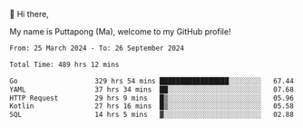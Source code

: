 👋 Hi there,

My name is Puttapong (Ma), welcome to my GitHub profile!

<!--START_SECTION:waka-->

```txt
From: 25 March 2024 - To: 26 September 2024

Total Time: 489 hrs 12 mins

Go                   329 hrs 54 mins █████████████████░░░░░░░░   67.44 %
YAML                 37 hrs 34 mins  ██░░░░░░░░░░░░░░░░░░░░░░░   07.68 %
HTTP Request         29 hrs 9 mins   █▒░░░░░░░░░░░░░░░░░░░░░░░   05.96 %
Kotlin               27 hrs 16 mins  █▒░░░░░░░░░░░░░░░░░░░░░░░   05.58 %
SQL                  14 hrs 5 mins   ▓░░░░░░░░░░░░░░░░░░░░░░░░   02.88 %
```

<!--END_SECTION:waka-->

